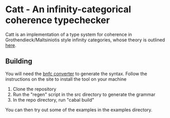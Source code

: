 # Catt - An infinity-categorical coherence typechecker

Catt is an implementation of a type system for coherence in
Grothendieck/Maltsiniotis style infinity categories, whose
theory is outlined [here](http://arxiv.org/abs/1009.2331).

## Building

You will need the [bnfc converter](http://bnfc.digitalgrammars.com/)
to generate the syntax.  Follow the instructions on the site to
install the tool on your machine

1. Clone the repository
2. Run the "regen" script in the src directory
   to generate the grammar
3. In the repo directory, run "cabal build"

You can then try out some of the examples in the examples
directory.
